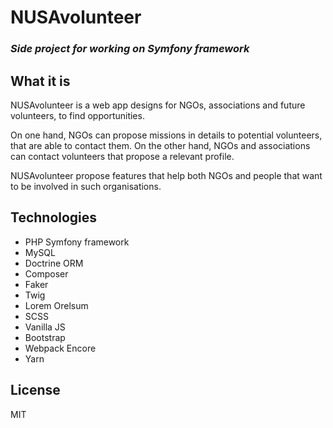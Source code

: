 # NUSAvolunteer
### _Side project for working on Symfony framework_

## What it is
NUSAvolunteer is a web app designs for NGOs, associations and future volunteers, to find opportunities.

On one hand, NGOs can propose missions in details to potential volunteers, that are able to contact them.
On the other hand, NGOs and associations can contact volunteers that propose a relevant profile.

NUSAvolunteer propose features that help both NGOs and people that want to be involved in such organisations.


## Technologies

- PHP Symfony framework
- MySQL
- Doctrine ORM
- Composer
- Faker
- Twig
- Lorem Orelsum
- SCSS
- Vanilla JS
- Bootstrap
- Webpack Encore
- Yarn

## License
MIT
